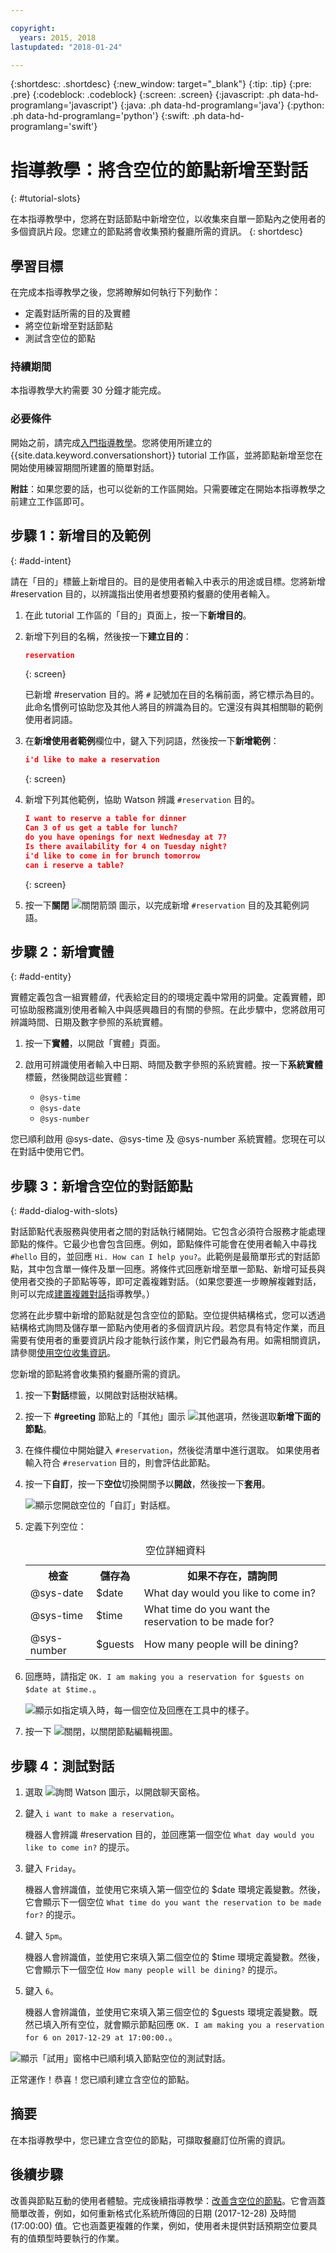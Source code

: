 ```yaml
---

copyright:
  years: 2015, 2018
lastupdated: "2018-01-24"

---
```


{:shortdesc: .shortdesc}
{:new_window: target="_blank"}
{:tip: .tip}
{:pre: .pre}
{:codeblock: .codeblock}
{:screen: .screen}
{:javascript: .ph data-hd-programlang='javascript'}
{:java: .ph data-hd-programlang='java'}
{:python: .ph data-hd-programlang='python'}
{:swift: .ph data-hd-programlang='swift'}

# 指導教學：將含空位的節點新增至對話
{: #tutorial-slots}

在本指導教學中，您將在對話節點中新增空位，以收集來自單一節點內之使用者的多個資訊片段。您建立的節點將會收集預約餐廳所需的資訊。
{: shortdesc}

## 學習目標

在完成本指導教學之後，您將瞭解如何執行下列動作：

- 定義對話所需的目的及實體
- 將空位新增至對話節點
- 測試含空位的節點

### 持續期間
本指導教學大約需要 30 分鐘才能完成。

### 必要條件

開始之前，請完成[入門指導教學](getting-started.html)。您將使用所建立的 {{site.data.keyword.conversationshort}} tutorial 工作區，並將節點新增至您在開始使用練習期間所建置的簡單對話。

**附註**：如果您要的話，也可以從新的工作區開始。只需要確定在開始本指導教學之前建立工作區即可。

## 步驟 1：新增目的及範例
{: #add-intent}

請在「目的」標籤上新增目的。目的是使用者輸入中表示的用途或目標。您將新增 #reservation 目的，以辨識指出使用者想要預約餐廳的使用者輸入。

1.  在此 tutorial 工作區的「目的」頁面上，按一下**新增目的**。
1.  新增下列目的名稱，然後按一下**建立目的**：

    ```json
    reservation
    ```
    {: screen}

    已新增 #reservation 目的。將 `#` 記號加在目的名稱前面，將它標示為目的。此命名慣例可協助您及其他人將目的辨識為目的。它還沒有與其相關聯的範例使用者詞語。
1.  在**新增使用者範例**欄位中，鍵入下列詞語，然後按一下**新增範例**：

    ```json
    i'd like to make a reservation
    ```
    {: screen}

1.  新增下列其他範例，協助 Watson 辨識 `#reservation` 目的。

    ```json
    I want to reserve a table for dinner
    Can 3 of us get a table for lunch?
    do you have openings for next Wednesday at 7?
    Is there availability for 4 on Tuesday night?
    i'd like to come in for brunch tomorrow
    can i reserve a table?
    ```
    {: screen}

1.  按一下**關閉** ![關閉箭頭](images/close_arrow.png) 圖示，以完成新增 `#reservation` 目的及其範例詞語。

## 步驟 2：新增實體
{: #add-entity}

實體定義包含一組實體*值*，代表給定目的的環境定義中常用的詞彙。定義實體，即可協助服務識別使用者輸入中與感興趣目的有關的參照。在此步驟中，您將啟用可辨識時間、日期及數字參照的系統實體。

1.  按一下**實體**，以開啟「實體」頁面。
1.  啟用可辨識使用者輸入中日期、時間及數字參照的系統實體。按一下**系統實體**標籤，然後開啟這些實體：

    - `@sys-time`
    - `@sys-date               `
    - `@sys-number               `

您已順利啟用 @sys-date、@sys-time 及 @sys-number 系統實體。您現在可以在對話中使用它們。

## 步驟 3：新增含空位的對話節點
{: #add-dialog-with-slots}

對話節點代表服務與使用者之間的對話執行緒開始。它包含必須符合服務才能處理節點的條件。它最少也會包含回應。例如，節點條件可能會在使用者輸入中尋找 `#hello` 目的，並回應 `Hi. How can I help you?`。此範例是最簡單形式的對話節點，其中包含單一條件及單一回應。將條件式回應新增至單一節點、新增可延長與使用者交換的子節點等等，即可定義複雜對話。（如果您要進一步瞭解複雜對話，則可以完成[建置複雜對話](tutorial.html)指導教學。）

您將在此步驟中新增的節點就是包含空位的節點。空位提供結構格式，您可以透過結構格式詢問及儲存單一節點內使用者的多個資訊片段。若您具有特定作業，而且需要有使用者的重要資訊片段才能執行該作業，則它們最為有用。如需相關資訊，請參閱[使用空位收集資訊](dialog-slots.html)。

您新增的節點將會收集預約餐廳所需的資訊。

1.  按一下**對話**標籤，以開啟對話樹狀結構。
1.  按一下 **#greeting** 節點上的「其他」圖示 ![其他選項](images/kabob.png)，然後選取**新增下面的節點**。
1.  在條件欄位中開始鍵入 `#reservation`，然後從清單中進行選取。
    如果使用者輸入符合 `#reservation` 目的，則會評估此節點。
1.  按一下**自訂**，按一下**空位**切換開關予以**開啟**，然後按一下**套用**。

    ![顯示您開啟空位的「自訂」對話框。](images/slots-toggle-on.png)
1.  定義下列空位：

    <table>
    <caption>空位詳細資料</caption>
    <tr>
      <th>檢查</th>
      <th>儲存為</th>
      <th>如果不存在，請詢問</th>
    </tr>
    <tr>
      <td>@sys-date               </td>
      <td>$date</td>
      <td>What day would you like to come in?</td>
    </tr>
    <tr>
      <td>@sys-time</td>
      <td>$time</td>
      <td>What time do you want the reservation to be made for?</td>
    </tr>
    </tr>
    <tr>
      <td>@sys-number               </td>
      <td>$guests</td>
      <td>How many people will be dining?</td>
    </tr>
    </table>

1.  回應時，請指定 `OK. I am making you a reservation for $guests on $date at $time.`。

    ![顯示如指定填入時，每一個空位及回應在工具中的樣子。](images/slots-simple-node.png)

1.  按一下 ![關閉](images/close.png)，以關閉節點編輯視圖。

## 步驟 4：測試對話

1.  選取 ![詢問 Watson](images/ask_watson.png) 圖示，以開啟聊天窗格。
1.  鍵入 `i want to make a reservation`。

    機器人會辨識 #reservation 目的，並回應第一個空位 `What day would you like to come in?` 的提示。

1.  鍵入 `Friday`。

    機器人會辨識值，並使用它來填入第一個空位的 $date 環境定義變數。然後，它會顯示下一個空位 `What time do you want the reservation to be made for?` 的提示。

1.  鍵入 `5pm`。

    機器人會辨識值，並使用它來填入第二個空位的 $time 環境定義變數。然後，它會顯示下一個空位 `How many people will be dining?` 的提示。

1.  鍵入 `6`。

    機器人會辨識值，並使用它來填入第三個空位的 $guests 環境定義變數。既然已填入所有空位，就會顯示節點回應 `OK. I am making you a reservation for 6 on 2017-12-29 at 17:00:00.`。

![顯示「試用」窗格中已順利填入節點空位的測試對話。](images/slots-test-simple-node.png)

正常運作！恭喜！您已順利建立含空位的節點。

## 摘要

在本指導教學中，您已建立含空位的節點，可擷取餐廳訂位所需的資訊。

## 後續步驟

改善與節點互動的使用者體驗。完成後續指導教學：[改善含空位的節點](tutorial-slots-complex.html)。它會涵蓋簡單改善，例如，如何重新格式化系統所傳回的日期 (2017-12-28) 及時間 (17:00:00) 值。它也涵蓋更複雜的作業，例如，使用者未提供對話預期空位要具有的值類型時要執行的作業。
